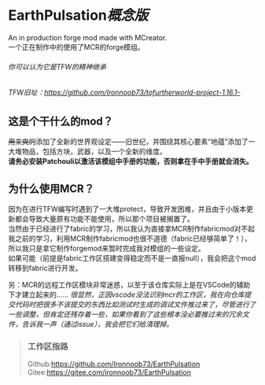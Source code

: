 # EarthPulsation*概念版*
An in production forge mod made with MCreator.  
一个正在制作中的使用了MCR的forge模组。
###### *你可以认为它是TFW的精神继承*
###### *TFW旧址：https://github.com/Ironnoob73/tofurtherworld-project-1.16.1-*
## 这是个干什么的mod？
~~用来爽的~~添加了全新的世界观设定——旧世纪，并围绕其核心要素“地蕴”添加了一大堆物品，包括方块，武器，以及一个全新的维度。  
**请务必安装Patchouli以激活该模组中手册的功能，否则拿在手中手册就会消失。**
## 为什么使用MCR？
因为在进行TFW编写时遇到了一大堆protect，导致开发困难，并且由于小版本更新都会导致大量原有功能不能使用，所以那个项目被搁置了。  
当然由于已经进行了fabric的学习，所以我认为直接拿MCR制作fabricmod对不起我之前的学习，利用MCR制作fabricmod也很不道德（fabric已经够简单了！），所以我只是拿它制作forgemod来暂时完成我对模组的一些设定。  
如果可能（前提是fabric工作区搭建变得稳定而不是一直报null），我会把这个mod转移到fabric进行开发。  
  
另：MCR的远程工作区模块非常迷惑，以至于该仓库实际上是在VSCode的辅助下才建立起来的......
*很显然，正因vscode没法识别mcr的工作区，我在向仓库提交代码时把很多不该提交的东西比如测试时生成的调试文件推过来了，尽管进行了一些调整，但肯定还残存着一些，如果你看到了这些根本没必要推过来的冗余文件，告诉我一声（通过issue），我会把它们给清理掉。*
>### 工作区指路
>Github:https://github.com/Ironnoob73/EarthPulsation  
>Gitee:https://gitee.com/ironnoob73/EarthPulsation
